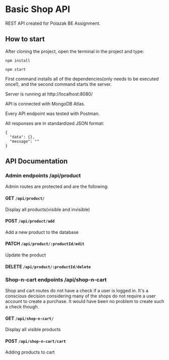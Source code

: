 # Basic Shop API

REST API created for Polazak BE Assignment.

## How to start

After cloning the project, open the terminal in the project and type:

```
npm install

npm start
```

First command installs all of the dependencies(only needs to be executed once!), and the second command starts the server.

Server is running at http://localhost:8080/

API is connected with MongoDB Atlas.

Every API endpoint was tested with Postman.

All responses are in standardized JSON format:

```
{
  "data": {},
  "message": ""
}
```

## API Documentation

### Admin endpoints /api/product

Admin routes are protected and are the following:

#### GET `/api/product/`

Display all products(visible and invisible)

#### POST `/api/product/add`

Add a new product to the database

#### PATCH `/api/product/:productId/edit`

Update the product

#### DELETE `/api/product/:productId/delete`

### Shop-n-cart endpoints /api/shop-n-cart

Shop and cart routes do not have a check if a user is logged in. It's a conscious decision considering many of the shops do not require a user account to create a purchase. It would have been no problem to create such a check though.

#### GET `/api/shop-n-cart/`

Display all visible products

#### POST `/api/shop-n-cart/cart`

Adding products to cart

